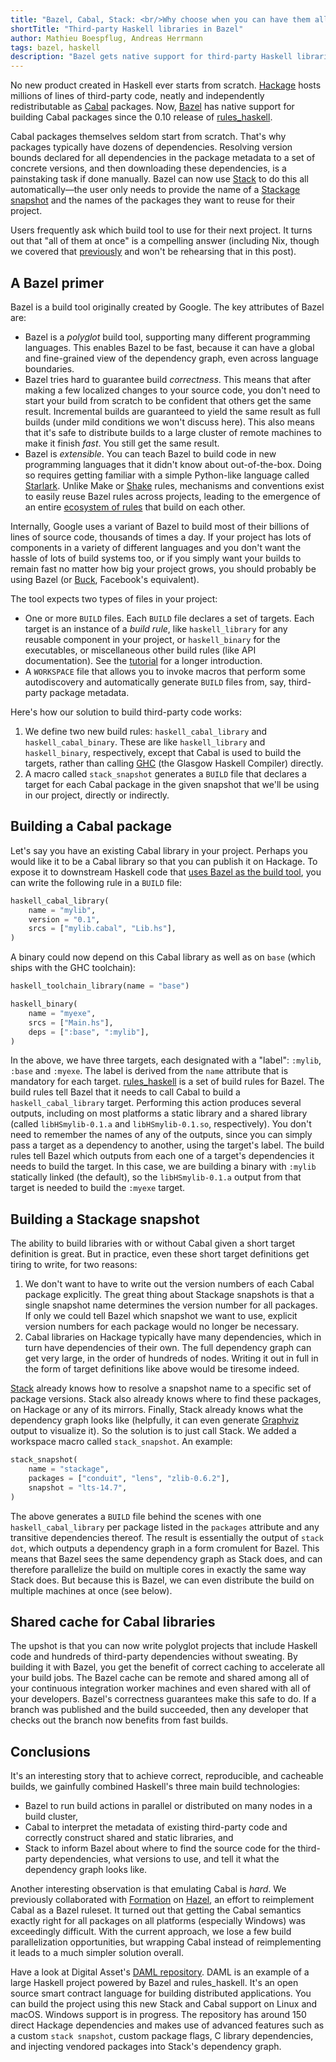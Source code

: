 ```yaml
---
title: "Bazel, Cabal, Stack: <br/>Why choose when you can have them all?"
shortTitle: "Third-party Haskell libraries in Bazel"
author: Mathieu Boespflug, Andreas Herrmann
tags: bazel, haskell
description: "Bazel gets native support for third-party Haskell libraries and building Cabal packages since the 0.10 release of rules_haskell."
---
```


No new product created in Haskell ever starts from
scratch. [Hackage][hackage] hosts millions of lines of third-party
code, neatly and independently redistributable as [Cabal][cabal]
packages. Now, [Bazel][bazel] has native support for building Cabal packages 
since the 0.10 release of [rules_haskell][haskell-build].

Cabal packages themselves seldom start from scratch. That's why
packages typically have dozens of dependencies. Resolving version
bounds declared for all dependencies in the package metadata to a set
of concrete versions, and then downloading these dependencies, is
a painstaking task if done manually. Bazel can now use [Stack][stack]
to do this all automatically—the user only needs to provide the name of
a [Stackage snapshot][stackage-snapshot] and the names of
the packages they want to reuse for their project.

Users frequently ask which build tool to use for their next project.
It turns out that "all of them at once" is a compelling answer (including
Nix, though we covered that [previously][bazel-nix] and won't be
rehearsing that in this post).

## A Bazel primer

Bazel is a build tool originally created by Google. The key
attributes of Bazel are:

* Bazel is a *polyglot* build tool, supporting many different
  programming languages. This enables Bazel to be fast, because it can
  have a global and fine-grained view of the dependency graph, even
  across language boundaries.
* Bazel tries hard to guarantee build *correctness*. This means that
  after making a few localized changes to your source code, you don't need
  to start your build from scratch to be confident that others 
  get the same result. Incremental builds are guaranteed to yield the
  same result as full builds (under mild conditions we won't discuss
  here). This also means that it's safe to distribute builds to
  a large cluster of remote machines to make it finish *fast*. You
  still get the same result.
* Bazel is *extensible*. You can teach Bazel to build code in new
  programming languages that it didn't know about out-of-the-box.
  Doing so requires getting familiar with a simple Python-like
  language called [Starlark][starlark]. Unlike Make or [Shake][shake]
  rules, mechanisms and conventions exist to easily reuse Bazel rules
  across projects, leading to the emergence of an entire [ecosystem of
  rules][ecosystem_of_rules] that build on each other.

Internally, Google uses a variant of Bazel to build most of their
billions of lines of source code, thousands of times a day. If your
project has lots of components in a variety of different languages and
you don't want the hassle of lots of build systems too, or if you
simply want your builds to remain fast no matter how big your project
grows, you should probably be using Bazel (or [Buck][buck], Facebook's
equivalent).

The tool expects two types of files in your project:

* One or more `BUILD` files. Each `BUILD` file declares a set of
  targets. Each target is an instance of a *build rule*, like
  `haskell_library` for any reusable component in your project, or
  `haskell_binary` for the executables, or miscellaneous other build
  rules (like API documentation). See
  the [tutorial][rules_haskell-tutorial] for a longer introduction.
* A `WORKSPACE` file that allows you to invoke macros that perform
  some autodiscovery and automatically generate `BUILD` files from, say, third-party package metadata.

Here's how our solution to build third-party code works:

1. We define two new build rules: `haskell_cabal_library` and
   `haskell_cabal_binary`. These are like `haskell_library` and
   `haskell_binary`, respectively, except that Cabal is used to build
   the targets, rather than calling [GHC][ghc] (the Glasgow Haskell Compiler)
   directly.
1. A macro called `stack_snapshot` generates a `BUILD` file that
   declares a target for each Cabal package in the given snapshot that
   we'll be using in our project, directly or indirectly.

## Building a Cabal package

Let's say you have an existing Cabal library in your project.
Perhaps you would like it to be a Cabal library so that you
can publish it on Hackage. To expose it to downstream Haskell code
that [uses Bazel as the build tool][rules_haskell-announce], you can
write the following rule in a `BUILD` file:

```python
haskell_cabal_library(
    name = "mylib",
    version = "0.1",
    srcs = ["mylib.cabal", "Lib.hs"],
)
```

A binary could now depend on this Cabal library as well as on `base`
(which ships with the GHC toolchain):

```python
haskell_toolchain_library(name = "base")

haskell_binary(
    name = "myexe",
    srcs = ["Main.hs"],
    deps = [":base", ":mylib"],
)
```

In the above, we have three targets, each designated with a "label":
`:mylib`, `:base` and `:myexe`. The label is derived from the `name`
attribute that is mandatory for each
target. [rules_haskell][haskell-build] is a set of build rules for
Bazel. The build rules tell Bazel that it needs to call Cabal to build
a `haskell_cabal_library` target. Performing
this action produces several outputs, including on most platforms
a static library and a shared library (called `libHSmylib-0.1.a` and
`libHSmylib-0.1.so`, respectively). You don't need to remember the
names of any of the outputs, since you can simply pass a target as
a dependency to another, using the target's label. The build rules
tell Bazel which outputs from each one of a target's dependencies it needs to build 
the target. In this case, we are building
a binary with `:mylib` statically linked (the default), so the
`libHSmylib-0.1.a` output from that target is needed to build the
`:myexe` target.

## Building a Stackage snapshot

The ability to build libraries with or without Cabal given a short
target definition is great. But in practice, even these short target
definitions get tiring to write, for two reasons:

1. We don't want to have to write out the version numbers of each
   Cabal package explicitly. The great thing about Stackage snapshots
   is that a single snapshot name determines the version number for all
   packages. If only we could tell Bazel which snapshot we want to
   use, explicit version numbers for each package would no longer be
   necessary.
1. Cabal libraries on Hackage typically have many dependencies, which
   in turn have dependencies of their own. The full dependency graph
   can get very large, in the order of hundreds of nodes. Writing it
   out in full in the form of target definitions like above would be
   tiresome indeed.
   
[Stack][stack] already knows how to resolve a snapshot name to
a specific set of package versions. Stack also already knows where to
find these packages, on Hackage or any of its mirrors. Finally, Stack
already knows what the dependency graph looks like (helpfully, it can
even generate [Graphviz][graphviz] output to visualize it). So the
solution is to just call Stack. We added a workspace macro called
`stack_snapshot`. An example:

```python
stack_snapshot(
    name = "stackage",
    packages = ["conduit", "lens", "zlib-0.6.2"],
    snapshot = "lts-14.7",
)
```

The above generates a `BUILD` file behind the scenes with one
`haskell_cabal_library` per package listed in the `packages` attribute
and any transitive dependencies thereof. The result is essentially the
output of `stack dot`, which outputs a dependency graph in a form
cromulent for Bazel. This means that Bazel sees the same dependency
graph as Stack does, and can therefore parallelize the build on
multiple cores in exactly the same way Stack does. But because this is
Bazel, we can even distribute the build on multiple machines at once
(see below).

## Shared cache for Cabal libraries

The upshot is that you can now write polyglot projects that include
Haskell code and hundreds of third-party dependencies without
sweating. By building it with Bazel, you get the benefit of correct
caching to accelerate all your build jobs. The Bazel cache can be
remote and shared among all of your continuous integration worker
machines and even shared with all of your developers. Bazel's
correctness guarantees make this safe to do. If a branch was published
and the build succeeded, then any developer that checks out the branch
now benefits from fast builds.

## Conclusions

It's an interesting story that to achieve correct, reproducible, and
cacheable builds, we gainfully combined Haskell's three main build
technologies:

* Bazel to run build actions in parallel or distributed on many nodes
  in a build cluster,
* Cabal to interpret the metadata of existing third-party code and
  correctly construct shared and static libraries, and
* Stack to inform Bazel about where to find the source code for the
  third-party dependencies, what versions to use, and tell it what the
  dependency graph looks like.

Another interesting observation is that emulating Cabal is
*hard*. We previously collaborated with [Formation][formation] on [Hazel][hazel],
an effort to reimplement Cabal as a Bazel ruleset. It turned out that
getting the Cabal semantics exactly right for all packages on all
platforms (especially Windows) was exceedingly difficult. With the
current approach, we lose a few build parallelization opportunities,
but wrapping Cabal instead of reimplementing it leads to a much
simpler solution overall.

Have a look at Digital Asset's [DAML repository][daml_repository].
DAML is an example of a large Haskell project powered by Bazel
and rules_haskell. It's an open source smart contract language for building 
distributed applications. You can build the project using this new Stack and
Cabal support on Linux and macOS. Windows support is in progress. The
repository has around 150 direct Hackage dependencies and makes use
of advanced features such as a custom `stack snapshot`, custom package
flags, C library dependencies, and injecting vendored packages into
Stack's dependency graph.

[bazel]: https://bazel.build
[bazel-nix]: https://www.tweag.io/posts/2018-03-15-bazel-nix.html
[buck]: https://buck.build
[cabal]: https://www.haskell.org/cabal/users-guide/concepts-and-development.html
[daml_repository]: https://github.com/digital-asset/daml#readme
[ecosystem_of_rules]: https://docs.bazel.build/versions/master/rules.html
[formation]: https://formation.ai/about
[ghc]: https://www.haskell.org/ghc/
[graphviz]: https://www.graphviz.org/about/
[hackage]: https://hackage.haskell.org/
[haskell-build]: https://haskell.build
[hazel]: https://github.com/FormationAI/hazel#readme
[rules_haskell-announce]: https://www.tweag.io/posts/2018-02-28-bazel-haskell.html
[rules_haskell-tutorial]: https://rules-haskell.readthedocs.io/en/latest/
[shake]: https://hackage.haskell.org/package/shake
[stack]: https://haskellstack.org
[stackage]: https://stackage.org
[stackage-snapshot]: https://docs.haskellstack.org/en/stable/pantry/#snapshots
[starlark]: https://docs.bazel.build/versions/master/skylark/language.html

